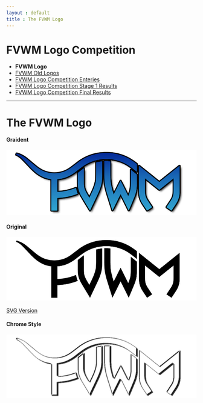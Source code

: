 ```yaml
---
layout : default
title : The FVWM Logo
---
```

FVWM Logo Competition
=====================
  + __FVWM Logo__
  + [FVWM Old Logos](old-logos)
  + [FVWM Logo Competition Enteries](competition)
  + [FVWM Logo Competition Stage 1 Results](results1.html)
  + [FVWM Logo Competition Final Results](results2.html)

* * *

The FVWM Logo
=============

#### Graident

![FVWM Logo Gradient](fvwm-logo-gradient.png)

#### Original

![FVWM Logo Black](fvwm-logo-black-transparent.png)

[SVG Version](fvwm-logo-black-transparent.svg)

#### Chrome Style

![FVWM Logo Chrome](fvwm-logo-chrome.png)


